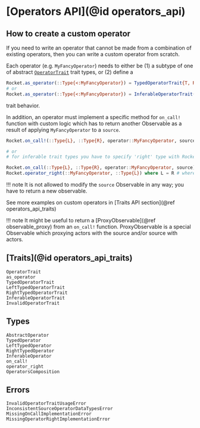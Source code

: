 # [Operators API](@id operators_api)

## How to create a custom operator

If you need to write an operator that cannot be made from a combination of existing operators, then you can write a custom operator from scratch.

Each operator (e.g. `MyFancyOperator`) needs to either be (1) a subtype of one of abstract [`OperatorTrait`](@ref) trait types, or (2) define a

```julia
Rocket.as_operator(::Type{<:MyFancyOperator}) = TypedOperatorTrait{T, R}()
# or
Rocket.as_operator(::Type{<:MyFancyOperator}) = InferableOperatorTrait()
```

trait behavior.

In addition, an operator must implement a specific method for `on_call!` function with custom logic which has to return another Observable as a result of applying `MyFancyOperator` to a `source`.

```julia
Rocket.on_call!(::Type{L}, ::Type{R}, operator::MyFancyOperator, source) where L = # some custom logic here

# or
# for inferable trait types you have to specify 'right' type with Rocket.operator_right which should specify a type of data of produced Observable

Rocket.on_call(::Type{L}, ::Type{R}, operator::MyFancyOperator, source) where L = # some custom logic here
Rocket.operator_right(::MyFancyOperator, ::Type{L}) where L = R # where R should be an actual type, Int or even L itself e.g.

```

!!! note
    It is not allowed to modify the `source` Observable in any way; you have to return a new observable.

See more examples on custom operators in [Traits API section](@ref operators_api_traits)

!!! note
    It might be useful to return a [ProxyObservable](@ref observable_proxy) from an `on_call!` function.
    ProxyObservable is a special Observable which proxying actors with the source and/or source with actors.

## [Traits](@id operators_api_traits)

```@docs
OperatorTrait
as_operator
TypedOperatorTrait
LeftTypedOperatorTrait
RightTypedOperatorTrait
InferableOperatorTrait
InvalidOperatorTrait
```


## Types

```@docs
AbstractOperator
TypedOperator
LeftTypedOperator
RightTypedOperator
InferableOperator
on_call!
operator_right
OperatorsComposition
```

## Errors

```@docs
InvalidOperatorTraitUsageError
InconsistentSourceOperatorDataTypesError
MissingOnCallImplementationError
MissingOperatorRightImplementationError
```
